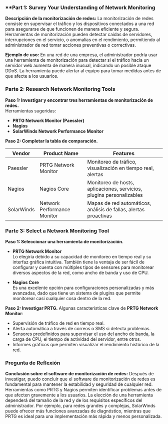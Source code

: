 ### **Part 1: Survey Your Understanding of Network Monitoring

**Descripción de la monitorización de redes:** La monitorización de redes consiste en supervisar el tráfico y los dispositivos conectados a una red para asegurarse de que funcionen de manera eficiente y segura. Herramientas de monitorización pueden detectar caídas de servidores, interrupciones en el servicio, o anomalías en el rendimiento, permitiendo al administrador de red tomar acciones preventivas o correctivas.

**Ejemplo de uso:** En una red de una empresa, el administrador podría usar una herramienta de monitorización para detectar si el tráfico hacia un servidor web aumenta de manera inusual, indicando un posible ataque DDoS. La herramienta puede alertar al equipo para tomar medidas antes de que afecte a los usuarios.

### **Parte 2: Research Network Monitoring Tools**

**Paso 1: Investigar y encontrar tres herramientas de monitorización de redes.**  
Herramientas sugeridas:
- **PRTG Network Monitor (Paessler)**
- **Nagios**
- **SolarWinds Network Performance Monitor**

**Paso 2: Completar la tabla de comparación.**

| **Vendor** | **Product Name**            | **Features**                                                         |
| ---------- | --------------------------- | -------------------------------------------------------------------- |
| Paessler   | PRTG Network Monitor        | Monitoreo de tráfico, visualización en tiempo real, alertas          |
| Nagios     | Nagios Core                 | Monitoreo de hosts, aplicaciones, servicios, plugins personalizables |
| SolarWinds | Network Performance Monitor | Mapas de red automáticos, análisis de fallas, alertas proactivas     |
### **Parte 3: Select a Network Monitoring Tool**

**Paso 1: Seleccionar una herramienta de monitorización.**

- **PRTG Network Monitor**  
    Lo elegiría debido a su capacidad de monitoreo en tiempo real y su interfaz gráfica intuitiva. También tiene la ventaja de ser fácil de configurar y cuenta con múltiples tipos de sensores para monitorear diversos aspectos de la red, como ancho de banda y uso de CPU.
    
- **Nagios Core**  
    Es una excelente opción para configuraciones personalizadas y más avanzadas, dado que tiene un sistema de plugins que permite monitorear casi cualquier cosa dentro de la red.
    

**Paso 2: Investigar PRTG.** Algunas características clave de **PRTG Network Monitor**:

- Supervisión de tráfico de red en tiempo real.
- Alerta automática a través de correos o SMS si detecta problemas.
- Sensores predefinidos para supervisar el uso del ancho de banda, la carga de CPU, el tiempo de actividad del servidor, entre otros.
- Informes gráficos que permiten visualizar el rendimiento histórico de la red.

### **Pregunta de Reflexión**

**Conclusión sobre el software de monitorización de redes:** Después de investigar, puedo concluir que el software de monitorización de redes es fundamental para mantener la estabilidad y seguridad de cualquier red. Herramientas como PRTG y Nagios permiten identificar problemas antes de que afecten gravemente a los usuarios. La elección de una herramienta dependerá del tamaño de la red y de los requisitos específicos del administrador. Por ejemplo, para redes grandes y complejas, SolarWinds puede ofrecer más funciones avanzadas de diagnóstico, mientras que PRTG es ideal para una implementación más rápida y menos personalizada.